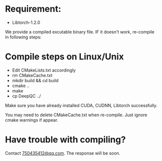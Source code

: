 #  Requirement:

 *   Libtorch-1.2.0


We provide a compiled excutable binary file. IF it doesn't work, re-compile in following steps:

# Compile steps on Linux/Unix

*   Edit CMakeLists.txt accordingly
*   rm CMakeCache.txt
*   mkdir build && cd build
*   cmake ..
*   make
*   cp DeepQC ../

Make sure you have already installed CUDA, CUDNN, Libtorch successfully.

You may need to delete CMakeCache.txt when re-compile. Just ignore cmake warnings if appear.


# Have trouble with compiling?

Contact 750435412@qq.com. The response will be soon.
